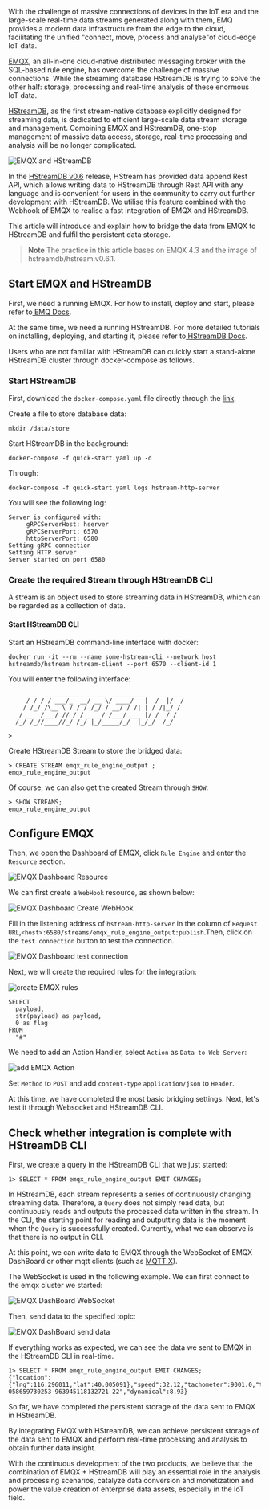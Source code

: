 With the challenge of massive connections of devices in the IoT era and the large-scale real-time data streams generated along with them, EMQ provides a modern data infrastructure from the edge to the cloud, facilitating the unified "connect, move, process and analyse"of cloud-edge IoT data.

[EMQX](https://www.emqx.com/en/products/emqx), an all-in-one cloud-native distributed messaging broker with the SQL-based rule engine, has overcome the challenge of massive connections. While the streaming database HStreamDB is trying to solve the other half: storage, processing and real-time analysis of these enormous IoT data.

[HStreamDB](https://hstream.io/), as the first stream-native database explicitly designed for streaming data, is dedicated to efficient large-scale data stream storage and management. Combining EMQX and HStreamDB, one-stop management of massive data access, storage, real-time processing and analysis will be no longer complicated.

![EMQX and HStreamDB](https://assets.emqx.com/images/fc0fe48820b6158dd404cd8757ff9658.png)

In the [HStreamDB v0.6](https://hstream.io/blog/hstreamdb-v-0-6-release-notes) release, HStream has provided data append Rest API, which allows writing data to HStreamDB through Rest API with any language and is convenient for users in the community to carry out further development with HStreamDB. We utilise this feature combined with the Webhook of EMQX to realise a fast integration of EMQX and HStreamDB.

This article will introduce and explain how to bridge the data from EMQX to HStreamDB and fulfil the persistent data storage.

> **Note** The practice in this article bases on EMQX 4.3 and the image of hstreamdb/hstream:v0.6.1.

## Start EMQX and HStreamDB

First, we need a running EMQX. For how to install, deploy and start, please refer to[ EMQ Docs](https://docs.emqx.io/en/broker/v4.3/getting-started/install.html).

At the same time, we need a running HStreamDB. For more detailed tutorials on installing, deploying, and starting it, please refer to[ HStreamDB Docs](https://hstream.io/docs/en/latest/start/quickstart-with-docker.html).

Users who are not familiar with HStreamDB can quickly start a stand-alone HStreamDB cluster through docker-compose as follows.

### Start HStreamDB

First, download the `docker-compose.yaml` file directly through the [link](https://raw.githubusercontent.com/hstreamdb/hstream/main/docker/quick-start.yaml).

Create a file to store database data:

```
mkdir /data/store
```

Start HStreamDB in the background:

```
docker-compose -f quick-start.yaml up -d
```

Through:

```
docker-compose -f quick-start.yaml logs hstream-http-server
```

You will see the following log:

```
Server is configured with: 
     gRPCServerHost: hserver 
     gRPCServerPort: 6570 
     httpServerPort: 6580 
Setting gRPC connection 
Setting HTTP server 
Server started on port 6580  
```

### Create the required Stream through HStreamDB CLI

A stream is an object used to store streaming data in HStreamDB, which can be regarded as a collection of data.

#### Start HStreamDB CLI

Start an HStreamDB command-line interface with docker:

```
docker run -it --rm --name some-hstream-cli --network host hstreamdb/hstream hstream-client --port 6570 --client-id 1
```

You will enter the following interface:

```
      __  _________________  _________    __  ___
     / / / / ___/_  __/ __ \/ ____/   |  /  |/  /
    / /_/ /\__ \ / / / /_/ / __/ / /| | / /|_/ /
   / __  /___/ // / / _  _/ /___/ ___ |/ /  / /
  /_/ /_//____//_/ /_/ |_/_____/_/  |_/_/  /_/

>
```

Create HStreamDB Stream to store the bridged data:

```
> CREATE STREAM emqx_rule_engine_output ; 
emqx_rule_engine_output 
```

Of course, we can also get the created Stream through `SHOW`:

```
> SHOW STREAMS; 
emqx_rule_engine_output
```

## Configure EMQX

Then, we open the Dashboard of EMQX, click `Rule Engine` and enter the `Resource` section.

![EMQX Dashboard Resource](https://assets.emqx.com/images/d110d6a38ba3a2ca0f238669d1d5a807.png) 

We can first create a `WebHook` resource, as shown below:

![EMQX Dashboard Create WebHook](https://assets.emqx.com/images/cfec5314f7b36d101d0cf963d2186bc2.png)

Fill in the listening address of `hstream-http-server` in the column of `Request URL`,`<host>:6580/streams/emqx_rule_engine_output:publish`.Then, click on the `test connection` button to test the connection.

![EMQX Dashboard test connection](https://assets.emqx.com/images/a811a5d1cfafa32a7102e0defeb9dc80.png)

Next, we will create the required rules for the integration:

![create EMQX rules](https://assets.emqx.com/images/41af650187256542b881bf345004d5d2.png) 


```
SELECT 
  payload,
  str(payload) as payload,
  0 as flag
FROM 
  "#"
```

We need to add an Action Handler, select `Action` as `Data to Web Server`:

![add EMQX Action](https://assets.emqx.com/images/f1434d7eeb1304842c18f9cda7e7c735.png) 

Set `Method` to `POST` and add `content-type` `application/json` to `Header`.

At this time, we have completed the most basic bridging settings. Next, let's test it through Websocket and HStreamDB CLI.

## Check whether integration is complete with HStreamDB CLI

First, we create a query in the HStreamDB CLI that we just started:

```
1> SELECT * FROM emqx_rule_engine_output EMIT CHANGES;

```

In HStreamDB, each stream represents a series of continuously changing streaming data. Therefore, a `Query` does not simply read data, but continuously reads and outputs the processed data written in the stream. In the CLI, the starting point for reading and outputting data is the moment when the `Query` is successfully created. Currently, what we can observe is that there is no output in CLI.

At this point, we can write data to EMQX through the WebSocket of EMQX DashBoard or other mqtt clients (such as [MQTT X](https://mqttx.app)).

The WebSocket is used in the following example. We can first connect to the emqx cluster we started:

![EMQX DashBoard WebSocket](https://assets.emqx.com/images/9e26f3437c419c79caf834b57efb2c08.png)

Then, send data to the specified topic:

![EMQX DashBoard send data](https://assets.emqx.com/images/cf912f88b2f4f2b7705defc908261223.png) 

If everything works as expected, we can see the data we sent to EMQX in the HStreamDB CLI in real-time.

```
1> SELECT * FROM emqx_rule_engine_output EMIT CHANGES;
{"location":{"lng":116.296011,"lat":40.005091},"speed":32.12,"tachometer":9001.0,"ts":1563268202,"direction":198.33212,"id":"NXP-058659730253-963945118132721-22","dynamical":8.93} 
```

So far, we have completed the persistent storage of the data sent to EMQX in HStreamDB.

By integrating EMQX with HStreamDB, we can achieve persistent storage of the data sent to EMQX and perform real-time processing and analysis to obtain further data insight. 

With the continuous development of the two products, we believe that the combination of EMQX + HStreamDB will play an essential role in the analysis and processing scenarios, catalyze data conversion and monetization and power the value creation of enterprise data assets, especially in the IoT field.

